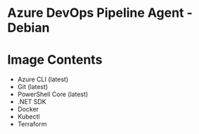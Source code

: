 # Azure DevOps Pipeline Agent - Debian
# Image Contents

- Azure CLI (latest)
- Git (latest)
- PowerShell Core (latest)
- .NET SDK
- Docker
- Kubectl
- Terraform